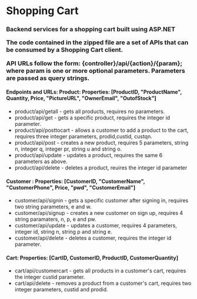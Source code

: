 # Shopping Cart
<h3> Backend services for a shopping cart built using ASP.NET

The code contained in the zipped file are a set of APIs that can be consumed by a Shopping Cart client.

API URLs follow the form: {controller}/api/{action}/{param}; where param is one or more optional parameters. Parameters are passed as query strings. </h3>

<h4> Endpoints and URLs:
Product: Properties: [ProductID, "ProductName", Quantity, Price, "PictureURL", "OwnerEmail", "OutofStock"] </h4>
<ul>
  <li> product/api/getall        -  gets all products, requires no parameters. </li>
<li> product/api/get           -  gets a specific product, requires the integer id parameter. </li>
<li> product/api/posttocart    -  allows a customer to add a product to the cart, requires three integer parameters, prodid,custid, custqn. </li>
<li> product/api/post          -  creates a new product, requires 5 parameters, string n, integer q, integer pr, string u and string o. </li>
<li> product/api/update        -  updates a product, requires the same 6 parameters as above. </li>
<li> product/api/delete        -  deletes a product, reuires the integer id parameter </li>
</ul>

<h4> Customer : Properties: [CustomerID, "CustomerName", "CustomerPhone", Price, "pwd", "CustomerEmail"] </h4>
<ul>
<li> customer/api/signin       -  gets a specific customer after signing in, requires two string parameters, e and w. </li>
<li> customer/api/signup       -  creates a new customer on sign up, requires 4 string paramaters, n, p, e and pw. </li>
<li> customer/api/update       -  updates a customer, requires 4 parameters, integer id, string n, string p and string e. </li>
<li> customer/api/delete       -  deletes a customer, requires the integer id parameter. </li>
  </ul>


<h4> Cart: Properties: [CartID, CustomerID, ProductID, CustomerQuantity] </h4>
<ul>
<li> cart/api/customercart     -  gets all products in a customer's cart, requires the integer custid parameter. </li>
<li> cart/api/delete           -  removes a product from a customer's cart, requires two integer parameters, custid and prodid. </li>
  </ul>
